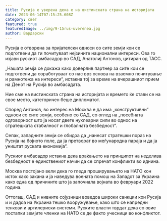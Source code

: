 ```yaml
---
title: Русија е уверена дека е на вистинската страна на историјата
date: 2023-06-14T07:15:25.608Z
category: свет
featured: true
featuredImage: ../img/9-15rus-uverenea.jpg
author: Вардарски
---
```

Русија е отворена за пријателски односи со сите земји кои се подготвени да ги почитуваат нејзините национални интереси. Ова го изјави рускиот амбасадор во САД, Анатолиј Антонов, цитиран од ТАСС.

„Нашата земја се докажа како доверлив партнер за сите кои се подготвени да соработуваат со нас врз основа на взаемно почитување и рамнотежа на интереси“, истакна тој за време на вчерашниот прием на Денот на Русија во амбасадата.

Ние сме на вистинската страна на историјата и времето ќе стави се на свое место, категоричен беше дипломатот.

Според Антонов, во интерес на Москва е да има „конструктивни“ односи со сите земји, особено со САД, со оглед на „посебната одговорност што ја носат двете нуклеарни сили во однос на стратешката стабилност и глобалната безбедност“.

Сепак, западните земји се обидоа да „нанесат стратешки пораз на Русија на бојното поле, да ја претворат во меѓународна параја и да ја уништат руската економија“.

Рускиот амбасадор истакна дека враќањето на принципот на неделива безбедност е единствениот начин да се спречат конфликти во иднина.

Москва постојано вели дека го гледа проширувањето на НАТО кон исток како закана и ја наведува воената помош на Западот за Украина како една од причините што ја започнала војната во февруари 2022 година.

Оттогаш, САД и нивните сојузници воведоа широки санкции кон Русија и и дадоа на Украина тешко вооружување, како што се напредни тенкови и артилериски системи. Руските власти тврдат дека со овие постапки земјите членки на НАТО се де факто учесници во конфликтот.